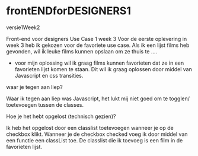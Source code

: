 # frontENDforDESIGNERS1
versie1Week2

Front-end voor designers Use Case 1 week 3
Voor de eerste oplevering in week 3 heb ik gekozen voor de favoriete use case. 
Als ik een lijst films heb gevonden, wil ik leuke films kunnen opslaan om ze thuis te ....

 - voor mijn oplossing wil ik graag films kunnen favorieten dat ze in een favorieten lijst komen te staan.
 Dit wil ik graag oplossen door middel van Javascript en css transities. 
 
waar je tegen aan liep?

Waar ik tegen aan liep was Javascript, het lukt mij niet goed om te togglen/ toetevoegen tussen de classes.


Hoe je het hebt opgelost (technisch gezien)?

Ik heb het opgelost door een classlist toetevoegen wanneer je op de checkbox klikt. 
Wanneer je de checkbox checked voeg ik door middel van een functie een classList toe. De classlist die ik toevoeg is een film in de favorieten lijst.
